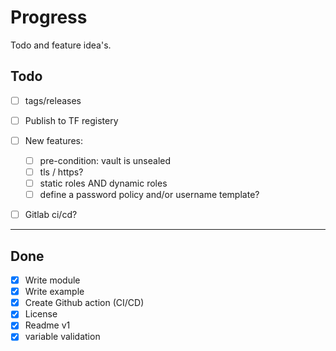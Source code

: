 # Progress

Todo and feature idea's.

## Todo
- [ ] tags/releases
- [ ] Publish to TF registery
- [ ] New features:
  - [ ] pre-condition: vault is unsealed
  - [ ] tls / https?
  - [ ] static roles AND dynamic roles
  - [ ] define a password policy and/or username template?
- [ ] Gitlab ci/cd?


___

## Done
- [x] Write module
- [x] Write example
- [x] Create Github action (CI/CD)
- [x] License
- [x] Readme v1
- [x] variable validation
